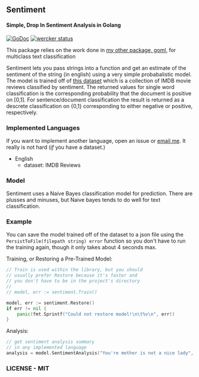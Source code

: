 ## Sentiment
#### Simple, Drop In Sentiment Analysis in Golang
[![GoDoc](https://godoc.org/github.com/cdipaolo/sentiment?status.svg)](https://godoc.org/github.com/cdipaolo/sentiment)
[![wercker status](https://app.wercker.com/status/35e33e359f09aa4bbf9121cf57a51118/s "wercker status")](https://app.wercker.com/project/bykey/35e33e359f09aa4bbf9121cf57a51118)

This package relies on the work done in [my other package, goml,](https://github.com/cdipaolo/goml/text) for multiclass text classification

Sentiment lets you pass strings into a function and get an estimate of the sentiment of the string (in english) using a very simple probabalistic model. The model is trained off of [this dataset](https://inclass.kaggle.com/c/si650winter11/data) which is a collection of IMDB movie reviews classified by sentiment. The returned values for single word classification is the corresponding probability that the document is positive on [0,1]. For sentence/document classification the result is returned as a descrete classification on {0,1} corresponding to either negative or positive, respectively.

### Implemented Languages

If you want to implement another language, open an issue or [email me](mailto:cdipaolo96@gmail.com). It really is not hard (_if_ you have a dataset.)

- English
  * dataset: IMDB Reviews

### Model

Sentiment uses a Naive Bayes classification model for prediction. There are plusses and minuses, but Naive bayes tends to do well for text classification.

### Example

You can save the model trained off of the dataset to a json file using the `PersistToFile(filepath string) error` function so you don't have to run the training again, though it only takes about 4 seconds max.

Training, or Restoring a Pre-Trained Model:
```go
// Train is used within the library, but you should
// usually prefer Restore because it's faster and
// you don't have to be in the project's directory
//
// model, err := sentiment.Train()

model, err := sentiment.Restore()
if err != nil {
    panic(fmt.Sprintf("Could not restore model!\n\t%v\n", err))
}
```

Analysis:
```go
// get sentiment analysis summary
// in any implemented language
analysis = model.SentimentAnalysis("You're mother is not a nice lady", sentiment.English) // 0
```

### LICENSE - MIT
